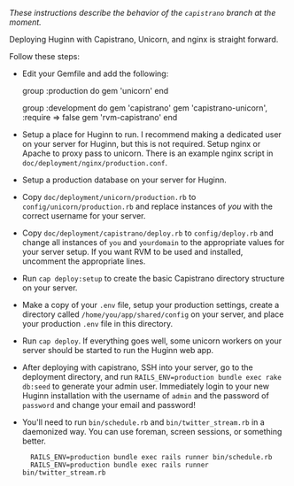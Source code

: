 _These instructions describe the behavior of the `capistrano` branch at the moment._

Deploying Huginn with Capistrano, Unicorn, and nginx is straight forward.

Follow these steps:

* Edit your Gemfile and add the following:

    group :production do
      gem 'unicorn'
    end

    group :development do
      gem 'capistrano'
      gem 'capistrano-unicorn', :require => false
      gem 'rvm-capistrano'
    end

* Setup a place for Huginn to run.  I recommend making a dedicated user on your server for Huginn, but this is not required.  Setup nginx or Apache to proxy pass to unicorn.  There is an example nginx script in `doc/deployment/nginx/production.conf`.
* Setup a production database on your server for Huginn.
* Copy `doc/deployment/unicorn/production.rb` to `config/unicorn/production.rb` and replace instances of *you* with the correct username for your server.
* Copy `doc/deployment/capistrano/deploy.rb` to `config/deploy.rb` and change all instances of `you` and `yourdomain` to the appropriate values for your server setup.  If you want RVM to be used and installed, uncomment the appropriate lines.
* Run `cap deploy:setup` to create the basic Capistrano directory structure on your server.
* Make a copy of your `.env` file, setup your production settings, create a directory called `/home/you/app/shared/config` on your server, and place your production `.env` file in this directory.
* Run `cap deploy`.  If everything goes well, some unicorn workers on your server should be started to run the Huginn web app.
* After deploying with capistrano, SSH into your server, go to the deployment directory, and run `RAILS_ENV=production bundle exec rake db:seed` to generate your admin user.  Immediately login to your new Huginn installation with the username of `admin` and the password of `password` and change your email and password!
* You'll need to run `bin/schedule.rb` and `bin/twitter_stream.rb` in a daemonized way.  You can use foreman, screen sessions, or something better.

        RAILS_ENV=production bundle exec rails runner bin/schedule.rb
        RAILS_ENV=production bundle exec rails runner bin/twitter_stream.rb